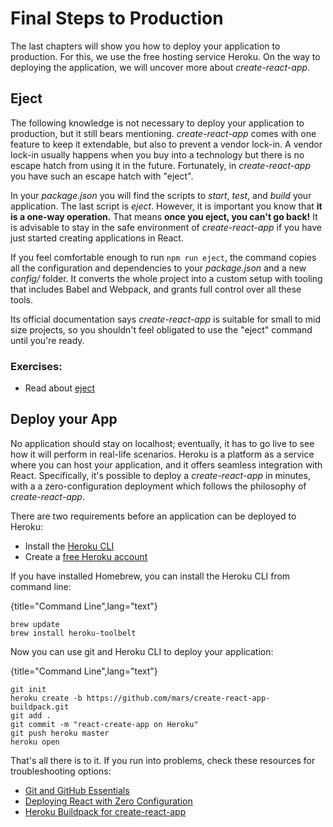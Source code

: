 # Final Steps to Production

The last chapters will show you how to deploy your application to production. For this, we use the free hosting service Heroku. On the way to deploying the application, we will uncover more about *create-react-app*.

## Eject

The following knowledge is not necessary to deploy your application to production, but it still bears mentioning. *create-react-app* comes with one feature to keep it extendable, but also to prevent a vendor lock-in. A vendor lock-in usually happens when you buy into a technology but there is no escape hatch from using it in the future. Fortunately, in *create-react-app* you have such an escape hatch with "eject".

In your *package.json* you will find the scripts to *start*, *test*, and *build* your application. The last script is *eject*. However, it is important you know that **it is a one-way operation.** That means **once you eject, you can't go back!** It is advisable to stay in the safe environment of *create-react-app* if you have just started creating applications in React.

If you feel comfortable enough to run `npm run eject`, the command copies all the configuration and dependencies to your *package.json* and a new *config/* folder. It converts the whole project into a custom setup with tooling that includes Babel and Webpack, and grants full control over all these tools.

Its official documentation says *create-react-app* is suitable for small to mid size projects, so you shouldn't feel obligated to use the "eject" command until you're ready.

### Exercises:

* Read about [eject](https://github.com/facebook/create-react-app/blob/master/packages/react-scripts/template/README.md#npm-run-eject)

## Deploy your App

No application should stay on localhost; eventually, it has to go live to see how it will perform in real-life scenarios. Heroku is a platform as a service where you can host your application, and it offers seamless integration with React. Specifically, it's possible to deploy a *create-react-app* in minutes, with a a zero-configuration deployment which follows the philosophy of *create-react-app*.

There are two requirements before an application can be deployed to Heroku:

* Install the [Heroku CLI](https://devcenter.heroku.com/articles/heroku-cli)
* Create a [free Heroku account](https://www.heroku.com/)

If you have installed Homebrew, you can install the Heroku CLI from command line:

{title="Command Line",lang="text"}
~~~~~~~~
brew update
brew install heroku-toolbelt
~~~~~~~~

Now you can use git and Heroku CLI to deploy your application:

{title="Command Line",lang="text"}
~~~~~~~~
git init
heroku create -b https://github.com/mars/create-react-app-buildpack.git
git add .
git commit -m "react-create-app on Heroku"
git push heroku master
heroku open
~~~~~~~~

That's all there is to it. If you run into problems, check these resources for troubleshooting options:

* [Git and GitHub Essentials](https://www.robinwieruch.de/git-essential-commands/)
* [Deploying React with Zero Configuration](https://blog.heroku.com/deploying-react-with-zero-configuration)
* [Heroku Buildpack for create-react-app](https://github.com/mars/create-react-app-buildpack)
